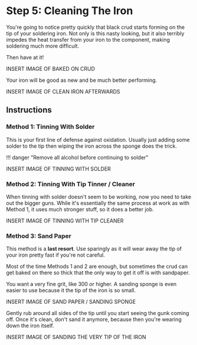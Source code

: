 # Step 5: Cleaning The Iron

You're going to notice pretty quickly that black crud starts forming on
the tip of your soldering iron. Not only is this nasty looking, but it
also terribly impedes the heat transfer from your iron to the component,
making soldering much more difficult.

Then have at it\!

INSERT IMAGE OF BAKED ON CRUD

Your iron will be good as new and be much better performing.

INSERT IMAGE OF CLEAN IRON AFTERWARDS

## Instructions

### Method 1: Tinning With Solder

This is your first line of defense against oxidation. Usually just
adding some solder to the tip then wiping the iron across the sponge
does the trick.

!!! danger "Remove all alcohol before continuing to solder"

INSERT IMAGE OF TINNING WITH SOLDER

### Method 2: Tinning With Tip Tinner / Cleaner

When tinning with solder doesn't seem to be working, now you need to
take out the bigger guns. While it's essentially the same process at
work as with Method 1, it uses much stronger stuff, so it does a better
job.

INSERT IMAGE OF TINNING WITH TIP CLEANER

### Method 3: Sand Paper

This method is a **last resort**. Use sparingly as it will wear away the
tip of your iron pretty fast if you're not careful.

Most of the time Methods 1 and 2 are enough, but sometimes the crud can
get baked on there so thick that the only way to get it off is with
sandpaper.

You want a very fine grit, like 300 or higher. A sanding sponge is even
easier to use because it the tip of the iron is so small.

INSERT IMAGE OF SAND PAPER / SANDING SPONGE

Gently rub around all sides of the tip until you start seeing the gunk
coming off. Once it's clean, don't sand it anymore, because then you're
wearing down the iron itself.

INSERT IMAGE OF SANDING THE VERY TIP OF THE IRON
